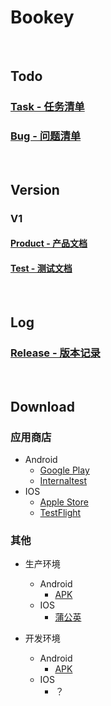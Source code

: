 # Bookey

<br/>

## Todo

### [Task - 任务清单](https://github.com/bookey-dev/bookey.docs/projects/2)

### [Bug - 问题清单](https://github.com/bookey-dev/bookey.bug/issues)

<br/>

## Version

### V1

#### [Product - 产品文档](https://github.com/bookey-dev/bookey.docs/issues/1)

#### [Test - 测试文档](https://github.com/bookey-dev/bookey.docs/issues/3)

<br/>

## Log

### [Release - 版本记录](https://github.com/bookey-dev/bookey.docs/issues/5)


<br/>

## Download

### 应用商店
- Android
   - [Google Play](https://play.google.com/store/apps/details?id=app.bookey)
   - [Internaltest](https://play.google.com/apps/internaltest/4700196513230198982)
- IOS
   - [Apple Store](https://apps.apple.com/cn/app/id1490069864)
   - [TestFlight](https://apps.apple.com/cn/app/testflight/id899247664)

### 其他

- 生产环境
  - Android
    - [APK](https://wxit.oss-cn-shanghai.aliyuncs.com/apk/bookey/bookey-prod-release.apk)
  - IOS
    - [蒲公英](https://www.pgyer.com/hwqs)

- 开发环境
  - Android
    - [APK](https://wxit.oss-cn-shanghai.aliyuncs.com/apk/bookey/bookey-dev-release.apk)
  - IOS
    - ？


